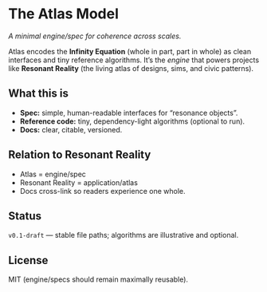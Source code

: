 # The Atlas Model

*A minimal engine/spec for coherence across scales.*

Atlas encodes the **Infinity Equation** (whole in part, part in whole) as clean
interfaces and tiny reference algorithms. It’s the *engine* that powers projects
like **Resonant Reality** (the living atlas of designs, sims, and civic patterns).

## What this is
- **Spec:** simple, human-readable interfaces for “resonance objects”.
- **Reference code:** tiny, dependency-light algorithms (optional to run).
- **Docs:** clear, citable, versioned.

## Relation to Resonant Reality
- Atlas = engine/spec  
- Resonant Reality = application/atlas
- Docs cross-link so readers experience one whole.

## Status
`v0.1-draft` — stable file paths; algorithms are illustrative and optional.

## License
MIT (engine/specs should remain maximally reusable).
